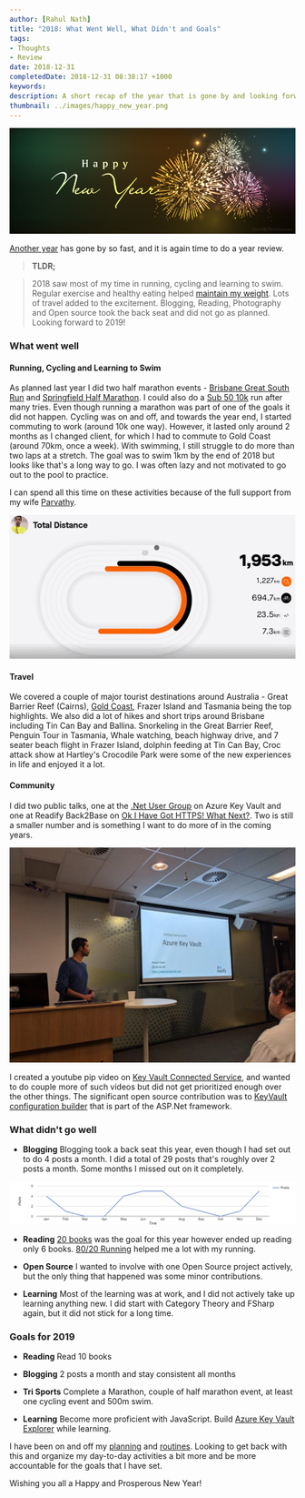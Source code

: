 ```yaml
---
author: [Rahul Nath]
title: "2018: What Went Well, What Didn't and Goals"
tags: 
- Thoughts
- Review 
date: 2018-12-31
completedDate: 2018-12-31 08:38:17 +1000
keywords: 
description: A short recap of the year that is gone by and looking forward! 
thumbnail: ../images/happy_new_year.png
---
```


<img class="center" alt="Posts per month - 2016" src="../images/happy_new_year.png"/>

[Another year](http://www.rahulpnath.com/blog/2017-recap/) has gone by so fast, and it is again time to do a year review.

> **TLDR;**

> 2018 saw most of my time in running, cycling and learning to swim. Regular exercise and healthy eating helped [maintain my weight](http://www.rahulpnath.com/blog/how-i-lost-13-kilos-in-one-and-half-months/). Lots of travel added to the excitement. Blogging, Reading, Photography and Open source took the back seat and did not go as planned.
Looking forward to 2019!


### What went well

#### **Running, Cycling and Learning to Swim**

As planned last year I did two half marathon events - [Brisbane Great South Run](https://www.strava.com/activities/1495400703) and [Springfield Half Marathon](https://www.strava.com/activities/1628202657). I could also do a [Sub 50 10k](https://www.strava.com/activities/1756881573/overview) run after many tries. Even though running a marathon was part of one of the goals it did not happen. Cycling was on and off, and towards the year end, I started commuting to work (around 10k one way). However, it lasted only around 2 months as I changed client, for which I had to commute to Gold Coast (around 70km, once a week). With swimming, I still struggle to do more than two laps at a stretch. The goal was to swim 1km by the end of 2018 but looks like that's a long way to go. I was often lazy and not motivated to go out to the pool to practice.

I can spend all this time on these activities because of the full support from my wife [Parvathy](https://www.facebook.com/parvathy.panicker).

<a href="https://2018.strava.com/en-us/video/92aff78b819c502351b85b8ef27e35025cd97adf">
    <img src="../images/2018_sport.jpg" alt="Year in Sport" />
</a>

#### **Travel**

We covered a couple of major tourist destinations around Australia - Great Barrier Reef (Cairns), [Gold Coast](https://rahulpnath.com/blog/ndc-security-2018-overview-and-key-takeaways/), Frazer Island and Tasmania being the top highlights. We also did a lot of hikes and short trips around Brisbane including Tin Can Bay and Ballina. Snorkeling in the Great Barrier Reef, Penguin Tour in Tasmania, Whale watching, beach highway drive, and 7 seater beach flight in Frazer Island, dolphin feeding at Tin Can Bay, Croc attack show at Hartley's Crocodile Park were some of the new experiences in life and enjoyed it a lot.

#### **Community**

I did two public talks, one at the [.Net User Group](https://www.meetup.com/en-AU/Brisbane-Net-User-Group/events/251639570/) on Azure Key Vault and one at Readify Back2Base on [Ok I Have Got HTTPS! What Next?](https://www.rahulpnath.com/blog/ok-i-have-got-https-what-next/). Two is still a smaller number and is something I want to do more of in the coming years.

<img src="../images/2018_talks_ug.jpg" alt="Talk at .Net User Group" class="center" />

I created a youtube pip video on [Key Vault Connected Service]( https://www.youtube.com/watch?v=S7EPrlpPqXw), and wanted to do couple more of such videos but did not get prioritized enough over the other things. 
The significant open source contribution was to [KeyVault configuration builder](https://github.com/aspnet/MicrosoftConfigurationBuilders/commits?author=rahulpnath) that is part of the ASP.Net framework.

### What didn't go well

- **Blogging** Blogging took a back seat this year, even though I had set out to do 4 posts a month. I did a total of 29 posts that's roughly over 2 posts a month. Some months I missed out on it completely.

<img src="../images/2018_postpermonth.jpg" alt="Posts per month in the year 2018" />

- **Reading** [20 books](https://www.goodreads.com/user_challenges/13036464) was the goal for this year however ended up reading only 6 books. [80/20 Running](https://www.goodreads.com/book/show/20821042-80-20-running) helped me a lot with my running.

- **Open Source** I wanted to involve with one Open Source project actively, but the only thing that happened was some minor contributions. 

- **Learning** Most of the learning was at work, and I did not actively take up learning anything new. I did start with Category Theory and FSharp again, but it did not stick for a long time. 

### Goals for 2019

- **Reading** Read 10 books

- **Blogging** 2 posts a month and stay consistent all months

- **Tri Sports** Complete a Marathon, couple of half marathon event, at least one cycling event and 500m swim.

- **Learning** Become more proficient with JavaScript. Build [Azure Key Vault Explorer](https://github.com/rahulpnath/keyvaultexplorer) while learning.

I have been on and off my [planning](https://rahulpnath.com/blog/experimenting-with-pomodoro-technique/) and [routines](https://rahulpnath.com/blog/morning_routine/). Looking to get back with this and organize my day-to-day activities a bit more and be more accountable for the goals that I have set.

Wishing you all a Happy and Prosperous New Year!